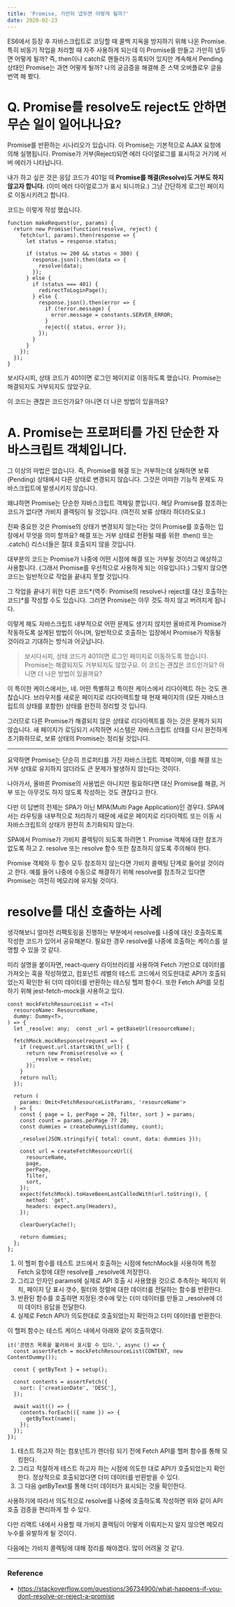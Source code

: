 ```yaml
---
title: 'Promise, 가만히 냅두면 어떻게 될까?'
date: 2020-02-23
---
```


ES6에서 등장 후 자바스크립트로 코딩할 때 콜백 지옥을 방지하기 위해 나온 Promise. 특히 비동기 작업을 처리할 때 자주 사용하게 되는데 이 Promise를 만들고 가만히 냅두면 어떻게 될까? 즉, then이나 catch로 핸들러가 등록되어 있지만 계속해서 Pending 상태인 Promise는 과연 어떻게 될까? 나의 궁금증을 해결해 준 스택 오버플로우 글을 번역 해 봤다.

# Q. Promise를 resolve도 reject도 안하면 무슨 일이 일어나나요?

Promise를 반환하는 시나리오가 있습니다. 이 Promise는 기본적으로 AJAX 요청에 의해 실행됩니다. Promise가 거부(Reject)되면 에러 다이얼로그를 표시하고 거기에 서버 에러가 나타납니다.

내가 하고 싶은 것은 응답 코드가 401일 때 **Promise를 해결(Resolve)도 거부도 하지 않고자 합니다.** (이미 에러 다이얼로그가 표시 되니까요.) 그냥 간단하게 로그인 페이지로 이동시키려고 합니다.

코드는 이렇게 작성 했습니다.

```
function makeRequest(ur, params) {
  return new Promise(function(resolve, reject) {
    fetch(url, params).then(response => {
      let status = response.status;

      if (status >= 200 && status < 300) {
        response.json().then(data => {
          resolve(data);
        });
      } else {
        if (status === 401) {
          redirectToLoginPage();
        } else {
          response.json().then(error => {
            if (!error.message) {
              error.message = constants.SERVER_ERROR;
            }
            reject({ status, error });
          });
        }
      }
    });
  });
}
```

보시다시피, 상태 코드가 401이면 로그인 페이지로 이동하도록 했습니다. Promise는 해결되지도 거부되지도 않았구요.

이 코드는 괜찮은 코드인가요? 아니면 더 나은 방법이 있을까요?

# A. Promise는 프로퍼티를 가진 단순한 자바스크립트 객체입니다.

그 이상의 마법은 없습니다. 즉, Promise를 해결 또는 거부하는데 실패하면 보류(Pending) 상태에서 다른 상태로 변경되지 않습니다. 그것은 어떠한 기능적 문제도 자바스크립트에 발생시키지 않습니다.

왜냐하면 Promise는 단순한 자바스크립트 객체일 뿐입니다. 해당 Promise를 참조하는 코드가 없다면 가비지 콜렉팅이 될 것입니다. (여전히 보류 상태라 하더라도요.)

진짜 중요한 것은 Promise의 상태가 변경되지 않는다는 것이 Promise를 호출하는 입장에서 무엇을 의미 할까요? 해결 또는 거부 상태로 전환될 때를 위한 .then() 또는 .catch() 리스너들은 절대 호출되지 않을 것입니다.

대부분의 코드는 Promise가 나중에 어떤 시점에 해결 또는 거부될 것이라고 예상하고 사용합니다. (그래서 Promise를 우선적으로 사용하게 되는 이유입니다.) 그렇지 않으면 코드는 일반적으로 작업을 끝내지 못할 것입니다.

그 작업을 끝내기 위한 다른 코드*(역주: Promise의 resolve나 reject를 대신 호출하는 코드)*를 작성할 수도 있습니다. 그러면 Promise는 아무 것도 하지 않고 버려지게 됩니다.

이렇게 해도 자바스크립트 내부적으로 어떤 문제도 생기지 않지만 올바르게 Promise가 작동하도록 설계된 방법이 아니며, 일반적으로 호출하는 입장에서 Promise가 작동될 것이라고 기대하는 방식과 어긋납니다.

> 보시다시피, 상태 코드가 401이면 로그인 페이지로 이동하도록 했습니다. Promise는 해결되지도 거부되지도 않았구요. 이 코드는 괜찮은 코드인가요? 아니면 더 나은 방법이 있을까요?

이 특이한 케이스에서는, 네. 어떤 특별하고 특이한 케이스에서 리다이렉트 하는 것도 괜찮습니다. 브라우저를 새로운 페이지로 리다이렉트할 때 현재 페이지의 (모든 자바스크립트의 상태를 포함한) 상태를 완전히 정리할 것 입니다.

그러므로 다른 Promise가 해결되지 않은 상태로 리다이렉트를 하는 것은 문제가 되지 않습니다. 새 페이지가 로딩되기 시작하면 시스템은 자바스크립트 상태를 다시 완전하게 초기화하므로, 보류 상태의 Promise는 정리될 것입니다.

---

요약하면 Promise는 단순히 프로퍼티를 가진 자바스크립트 객체이며, 이를 해결 또는 거부 상태로 유지하지 않더라도 큰 문제가 발생하지 않는다는 것이다.

나아가서, 올바른 Promise의 사용법은 아니지만 필요하다면 대신 Promise를 해결, 거부 또는 아무것도 하지 않도록 작성하는 것도 괜찮다고 한다.

다만 이 답변의 전제는 SPA가 아닌 MPA(Multi Page Application)인 경우다. SPA에서는 라우팅을 내부적으로 처리하기 때문에 새로운 페이지로 리다이렉트 또는 이동 시 자바스크립트의 상태가 완전히 초기화되지 않는다.

SPA에서 Promise가 가비지 콜렉팅이 되도록 하려면 1\. Promise 객체에 대한 참조가 없도록 하고 2\. resolve 또는 resolve 함수 또한 참조하지 않도록 주의해야 한다.

Promise 객체와 두 함수 모두 참조하지 않는다면 가비지 콜렉팅 단계로 들어설 것이라고 한다. 예를 들어 나중에 수동으로 해결하기 위해 resolve를 참조하고 있다면 Promise는 여전히 메모리에 유지될 것이다.

# resolve를 대신 호출하는 사례

생각해보니 얼마전 리팩토링을 진행하는 부분에서 resolve를 나중에 대신 호출하도록 작성한 코드가 있어서 공유해본다. 필요한 경우 resolve를 나중에 호출하는 케이스를 설명할 수 있을 것 같다.

미리 설명을 붙이자면, react-query 라이브러리를 사용하여 Fetch 기반으로 데이터를 가져오는 훅을 작성하였고, 컴포넌트 레벨의 테스트 코드에서 의도한대로 API가 호출되었는지 확인한 뒤 더미 데이터를 반환하는 테스팅 헬퍼 함수다. 또한 Fetch API를 모킹하기 위해 jest-fetch-mock을 사용하고 있다.

```
const mockFetchResourceList = <T>(
  resourceName: ResourceName,
  dummy: Dummy<T>,
) => {
  let _resolve: any;  const _url = getBaseUrl(resourceName);

  fetchMock.mockResponse(request => {
    if (request.url.startsWith(_url)) {
      return new Promise(resolve => {
        _resolve = resolve;
      });
    }
    return null;
  });

  return (
    params: Omit<FetchResourceListParams, 'resourceName'>
  ) => {
    const { page = 1, perPage = 20, filter, sort } = params;
    const count = params.perPage ?? 20;
    const dummies = createDummyList(dummy, count);

    _resolve(JSON.stringify({ total: count, data: dummies }));

    const url = createFetchResourceUrl({
      resourceName,
      page,
      perPage,
      filter,
      sort,
    });
    expect(fetchMock).toHaveBeenLastCalledWith(url.toString(), {
      method: 'get',
      headers: expect.any(Headers),
    });

    clearQueryCache();

    return dummies;
  };
};
```

1. 이 헬퍼 함수를 테스트 코드에서 호출하는 시점에 fetchMock을 사용하여 특정 Fetch 요청에 대한 resolve를 \_resolve에 저장한다.
2. 그리고 인자인 params에 실제로 API 호출 시 사용했을 것으로 추측하는 페이지 위치, 페이지 당 표시 갯수, 필터와 정렬에 대한 데이터를 전달하는 함수를 반환한다.
3. 반환된 함수를 호출하면 지정된 갯수에 맞는 더미 데이터를 만들고 \_resolve에 더미 데이터 응답을 전달한다.
4. 실제로 Fetch API가 의도한대로 호출되었는지 확인하고 더미 데이터를 반환한다.

이 헬퍼 함수는 테스트 케이스 내에서 아래와 같이 호출하였다.

```
it('콘텐츠 목록을 불러와서 표시할 수 있다.', async () => {
  const assertFetch = mockFetchResourceList(CONTENT, new ContentDummy());

  const { getByText } = setup();

  const contents = assertFetch({
    sort: ['creationDate', 'DESC'],
  });

  await wait(() => {
    contents.forEach(({ name }) => {
      getByText(name);
    });
  });
});
```

1. 테스트 하고자 하는 컴포넌트가 렌더링 되기 전에 Fetch API를 헬퍼 함수를 통해 모킹한다.
2. 그리고 적절하게 테스트 하고자 하는 시점에 의도한 대로 API가 호출되었는지 확인한다. 정상적으로 호출되었다면 더미 데이터를 반환받을 수 있다.
3. 그 다음 getByText를 통해 더미 데이터가 표시되는 것을 확인한다.

사용하기에 따라서 의도적으로 resolve를 나중에 호출하도록 작성하면 위와 같이 API 호출 검증을 편리하게 할 수 있다.

다만 리액트 내에서 사용할 때 가비지 콜렉팅이 어떻게 이뤄지는지 알지 않으면 메모리 누수를 유발하게 될 것이다.

다음에는 가비지 콜렉팅에 대해 정리를 해야겠다. 많이 어려울 것 같다.

---

### **Reference**

- https://stackoverflow.com/questions/36734900/what-happens-if-you-dont-resolve-or-reject-a-promise
